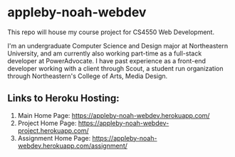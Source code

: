 # appleby-noah-webdev

This repo will house my course project for CS4550 Web Development.

I'm an undergraduate Computer Science and Design major at Northeastern University, and am currently also working part-time as a full-stack developer at PowerAdvocate. I have past experience as a front-end developer working with a client through Scout, a student run organization through Northeastern's College of Arts, Media Design.

## Links to Heroku Hosting:
1. Main Home Page: https://appleby-noah-webdev.herokuapp.com/
2. Project Home Page: https://appleby-noah-webdev-project.herokuapp.com/
3. Assignment Home Page: https://appleby-noah-webdev.herokuapp.com/assignment/

